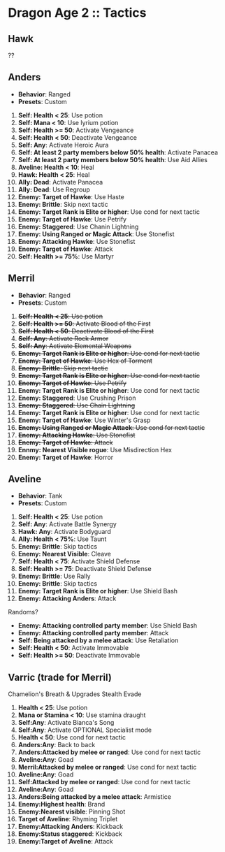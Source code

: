 # Dragon Age 2 :: Tactics

## Hawk

??

## Anders

- **Behavior**: Ranged
- **Presets**: Custom

1. **Self: Health < 25**: Use potion
1. **Self: Mana < 10**: Use lyrium potion
1. **Self: Health >= 50**: Activate Vengeance
1. **Self: Health < 50**: Deactivate Vengeance
1. **Self: Any**: Activate Heroic Aura
1. **Self: At least 2 party members below 50% health**: Activate Panacea
1. **Self: At least 2 party members below 50% health**: Use Aid Allies
1. **Aveline: Health < 10**: Heal
1. **Hawk: Health < 25**: Heal
1. **Ally: Dead**: Activate Panacea
1. **Ally: Dead**: Use Regroup
1. **Enemy: Target of Hawke**: Use Haste
1. **Enemy: Brittle**: Skip next tactic
1. **Enemy: Target Rank is Elite or higher**: Use cond for next tactic
1. **Enemy: Target of Hawke**: Use Petrify
1. **Enemy: Staggered**: Use Chanin Lightning
1. **Enemy: Using Ranged or Magic Attack**: Use Stonefist
1. **Enemy: Attacking Hawke**: Use Stonefist
1. **Enemy: Target of Hawke**: Attack
1. **Self: Health >= 75%**: Use Martyr

## Merril

- **Behavior**: Ranged
- **Presets**: Custom

1. ~~**Self: Health < 25**: Use potion~~
1. ~~**Self: Health >= 50**: Activate Blood of the First~~
1. ~~**Self: Health < 50**: Deactivate Blood of the First~~
1. ~~**Self: Any**: Activate Rock Armor~~
1. ~~**Self: Any**: Activate Elemental Weapons~~
1. ~~**Enemy: Target Rank is Elite or higher**: Use cond for next tactic~~
1. ~~**Enemy: Target of Hawke**: Use Hex of Torment~~
1. ~~**Enemy: Brittle**: Skip next tactic~~
1. ~~**Enemy: Target Rank is Elite or higher**: Use cond for next tactic~~
1. ~~**Enemy: Target of Hawke**: Use Petrify~~
1. **Enemy: Target Rank is Elite or higher**: Use cond for next tactic
1. **Enemy: Staggered**: Use Crushing Prison
1. ~~**Enemy: Staggered**: Use Chain Lightning~~
1. **Enemy: Target Rank is Elite or higher**: Use cond for next tactic
1. **Enemy: Target of Hawke**: Use Winter's Grasp
1. ~~**Enemy: Using Ranged or Magic Attack**: Use cond for next tactic~~
1. ~~**Enemy: Attacking Hawke**: Use Stonefist~~
1. ~~**Enemy: Target of Hawke**: Attack~~
1. **Ennmy: Nearest Visible rogue**: Use Misdirection Hex
1. **Enemy: Target of Hawke**: Horror

## Aveline

- **Behavior**: Tank
- **Presets**: Custom

1. **Self: Health < 25**: Use potion
1. **Self: Any**: Activate Battle Synergy
1. **Hawk: Any**: Activate Bodyguard
1. **Ally: Health < 75%**: Use Taunt
1. **Enemy: Brittle**: Skip tactics
1. **Enemy: Nearest Visible**: Cleave
1. **Self: Health < 75**: Activate Shield Defense
1. **Self: Health >= 75**: Deactivate Shield Defense
1. **Enemy: Brittle**: Use Rally
1. **Enemy: Brittle**: Skip tactics
1. **Enemy: Target Rank is Elite or higher**: Use Shield Bash
1. **Enemy: Attacking Anders**: Attack

Randoms?

- **Enemy: Attacking controlled party member**: Use Shield Bash
- **Enemy: Attacking controlled party member**: Attack
- **Self: Being attacked by a melee attack**: Use Retaliation
- **Self: Health < 50**: Activate Immovable
- **Self: Health >= 50**: Deactivate Immovable

## Varric (trade for Merril)

Chamelion's Breath & Upgrades
Stealth
Evade

1. **Health < 25**: Use potion
1. **Mana or Stamina < 10**: Use stamina draught
1. **Self:Any**: Activate Bianca's Song
1. **Self:Any**: Activate OPTIONAL Specialist mode
1. **Health < 50**: Use cond for next tactic
1. **Anders:Any**: Back to back
1. **Anders:Attacked by melee or ranged**: Use cond for next tactic
1. **Aveline:Any**: Goad
1. **Merril:Attacked by melee or ranged**: Use cond for next tactic
1. **Aveline:Any**: Goad
1. **Self:Attacked by melee or ranged**: Use cond for next tactic
1. **Aveline:Any**: Goad
1. **Anders:Being attacked by a melee attack**: Armistice
1. **Enemy:Highest health**: Brand
1. **Enemy:Nearest visible**: Pinning Shot
1. **Target of Aveline**: Rhyming Triplet
1. **Enemy:Attacking Anders**: Kickback
1. **Enemy:Status staggered**: Kickback
1. **Enemy:Target of Aveline**: Attack
